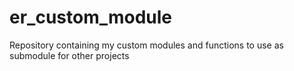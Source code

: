 # er_custom_module
Repository containing my custom modules and functions to use as submodule for other projects

